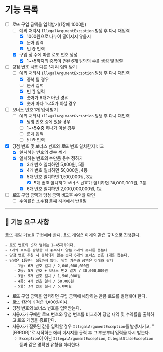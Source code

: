 # 기능 목록
- [ ] 로또 구입 금액을 입력받기(1장에 1000원)
  - [ ] 예외 처리시 `IllegalArgumentException` 발생 후 다시 재입력
    - [x] 1000원으로 나누어 떨어지지 않을시
    - [x] 문자 입력
    - [x] 빈 칸 입력
  - [x] 구입 장 수에 따른 로또 번호 생성
    - [x] 1~45까지의 중복이 안된 6개 임의의 수를 생성 및 정렬
- [ ] 당첨 번호 서로 다른 6자리 입력 받기
  - [ ] 예외 처리시 `IllegalArgumentException` 발생 후 다시 재입력
    - [x] 중복 될 경우
    - [ ] 문자 입력
    - [x] 빈 칸 입력
    - [x] 숫자가 6개가 아닌 경우
    - [x] 숫자 마다 1~45가 아닐 경우
- [ ] 보너스 번호 1개 입력 받기
  - [ ] 예외 처리시 `IllegalArgumentException` 발생 후 다시 재입력
    - [x] 당첨 번호 중에 있을 경우
    - [ ] 1~45수중 하나가 아닐 경우
    - [ ] 문자 입력
    - [ ] 빈 칸 입력
- [x] 당첨 번호 및 보너스 번호와 로또 번호 일치한지 비교
  - [x] 일치하는 번호의 갯수 세기
  - [x] 일치하는 번호의 수만큼 등수 정하기
    - [x] 3개 번호 일치하면 5,000원, 5등
    - [x] 4개 번호 일치하면 50,000원, 4등
    - [x] 5개 번호 일치하면 1,500,000원, 3등
      - [x] 5개 번호 일치하고 보너스 번호가 일치하면 30,000,000원, 2등
    - [x] 6개 번호 일치하면 2,000,000,000원, 1등
- [ ] 로또 구입 금액과 당첨 금액 비교후 수익률 확인
  - [ ] 수익률은 소수점 둘째 자리에서 반올림

---

## 🚀 기능 요구 사항

로또 게임 기능을 구현해야 한다. 로또 게임은 아래와 같은 규칙으로 진행된다.

```
- 로또 번호의 숫자 범위는 1~45까지이다.
- 1개의 로또를 발행할 때 중복되지 않는 6개의 숫자를 뽑는다.
- 당첨 번호 추첨 시 중복되지 않는 숫자 6개와 보너스 번호 1개를 뽑는다.
- 당첨은 1등부터 5등까지 있다. 당첨 기준과 금액은 아래와 같다.
    - 1등: 6개 번호 일치 / 2,000,000,000원
    - 2등: 5개 번호 + 보너스 번호 일치 / 30,000,000원
    - 3등: 5개 번호 일치 / 1,500,000원
    - 4등: 4개 번호 일치 / 50,000원
    - 5등: 3개 번호 일치 / 5,000원
```

- 로또 구입 금액을 입력하면 구입 금액에 해당하는 만큼 로또를 발행해야 한다.
- 로또 1장의 가격은 1,000원이다.
- 당첨 번호와 보너스 번호를 입력받는다.
- 사용자가 구매한 로또 번호와 당첨 번호를 비교하여 당첨 내역 및 수익률을 출력하고 로또 게임을 종료한다.
- 사용자가 잘못된 값을 입력할 경우 `IllegalArgumentException`를 발생시키고, "[ERROR]"로 시작하는 에러 메시지를 출력 후 그 부분부터 입력을 다시 받는다.
    - `Exception`이 아닌 `IllegalArgumentException`, `IllegalStateException` 등과 같은 명확한 유형을 처리한다.